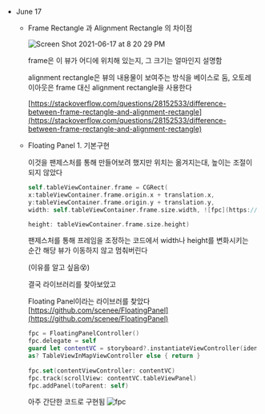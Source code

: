 - June 17
    - Frame Rectangle 과 Alignment Rectangle 의 차이점

        ![Screen Shot 2021-06-17 at 8 20 29 PM](https://user-images.githubusercontent.com/77920227/122387092-77b97e80-cfa9-11eb-9afb-3fbbce8fa4d1.png)


        frame은 이 뷰가 어디에 위치해 있는지, 그 크기는 얼마인지 설명함

        alignment rectangle은 뷰의 내용물이 보여주는 방식을 베이스로 둠, 오토레이아웃은 frame 대신 alignment rectangle을 사용한다

        [https://stackoverflow.com/questions/28152533/difference-between-frame-rectangle-and-alignment-rectangle](https://stackoverflow.com/questions/28152533/difference-between-frame-rectangle-and-alignment-rectangle)

  

    
    - Floating Panel 1. 기본구현

        이것을 팬제스처를 통해 만들어보려 했지만 위치는 옮겨지는대, 높이는 조절이 되지 않았다

        ```swift
        self.tableViewContainer.frame = CGRect(
        x:tableViewContainer.frame.origin.x + translation.x, 
        y:tableViewContainer.frame.origin.y + translation.y, 
        width: self.tableViewContainer.frame.size.width, ![fpc](https://user-images.githubusercontent.com/77920227/122386797-31641f80-cfa9-11eb-9dfc-9dc31188907c.gif)

        height: tableViewContainer.frame.size.height)
        ```

        팬제스처를 통해 프레임을 조정하는 코드에서 width나 height를 변화시키는 순간
        해당 뷰가 이동하지 않고 멈춰버린다

        (이유를 알고 싶음😵)

        결국 라이브러리를 찾아보았고

        Floating Panel이라는 라이브러를 찾았다 [https://github.com/scenee/FloatingPanel](https://github.com/scenee/FloatingPanel)

        ```swift
        fpc = FloatingPanelController()
        fpc.delegate = self
        guard let contentVC = storyboard?.instantiateViewController(identifier: "contentVC") 
        as? TableViewInMapViewController else { return }
                
        fpc.set(contentViewController: contentVC)
        fpc.track(scrollView: contentVC.tableViewPanel)
        fpc.addPanel(toParent: self)
        ```

        아주 간단한 코드로 구현됨
        ![fpc](https://user-images.githubusercontent.com/77920227/122386814-36c16a00-cfa9-11eb-9760-1e316b17c517.gif)

